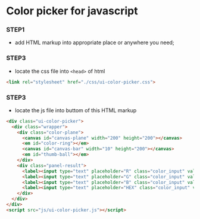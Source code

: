 # Color picker for javascript

### STEP1
- add HTML markup into appropriate place or anywhere you need;


### STEP3
- locate the css file into `<head>` of html

```HTML
<link rel="stylesheet" href="./css/ui-color-picker.css">
```


### STEP3

- locate the js file into buttom of this HTML markup  

``` HTML
<div class="ui-color-picker">
  <div class="wrapper">
    <div class="color-plane">
      <canvas id="canvas-plane" width="200" height="200"></canvas>
      <em id="color-ring"></em>
      <canvas id="canvas-bar" width="10" height="200"></canvas>
      <em id="thumb-ball"></em>
    </div>
    <div class="panel-result">
      <label><input type="text" placeholder="R" class="color_input" value="" id="r_value"></label><br>
      <label><input type="text" placeholder="G" class="color_input" value="" id="g_value"></label><br>
      <label><input type="text" placeholder="B" class="color_input" value="" id="b_value"></label><br>
      <label><input type="text" placeholder="HEX" class="color_input" value="" id="fs-color-hash"></label>
    </div>
  </div>
</div>
<script src="js/ui-color-picker.js"></script>
```
